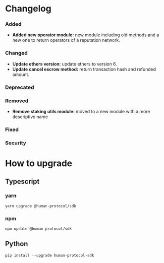 # Changelog

### Added

- **Added new operator module:** new module including old methods and a new one to return operators of a reputation network.

### Changed

- **Update ethers version:** update ethers to version 6.
- **Update cancel escrow method:** return transaction hash and refunded amount.

### Deprecated

### Removed

- **Remove staking utils module:** moved to a new module with a more descriptive name

### Fixed

### Security

# How to upgrade

## Typescript

### yarn

```
yarn upgrade @human-protocol/sdk
```

### npm

```
npm update @human-protocol/sdk
```

## Python

```
pip install --upgrade human-protocol-sdk
```
